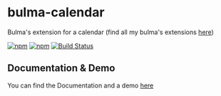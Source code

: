 # bulma-calendar
Bulma's extension for a calendar
(find all my bulma's extensions [here](https://wikiki.github.io/))

[![npm](https://img.shields.io/npm/v/bulma-calendar.svg)](https://www.npmjs.com/package/bulma-calendar)
[![npm](https://img.shields.io/npm/dm/bulma-calendar.svg)](https://www.npmjs.com/package/bulma-calendar)
[![Build Status](https://travis-ci.org/Wikiki/bulma-calendar.svg?branch=master)](https://travis-ci.org/Wikiki/bulma-calendar)


Documentation & Demo
---
You can find the Documentation and a demo [here](https://creativebulma.net/product/calendar)
